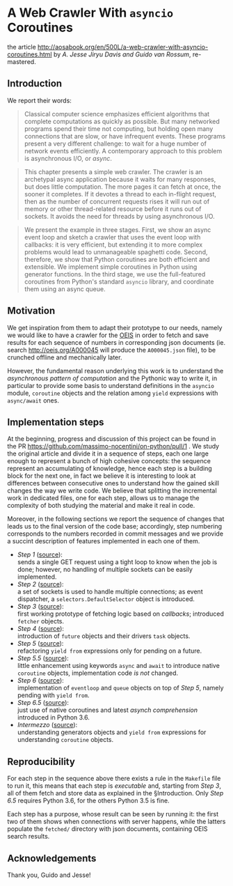
# A Web Crawler With `asyncio` Coroutines

the article
http://aosabook.org/en/500L/a-web-crawler-with-asyncio-coroutines.html
by *A. Jesse Jiryu Davis and Guido van Rossum*, re-mastered. 

## Introduction

We report their words:

> Classical computer science emphasizes efficient algorithms that
> complete computations as quickly as possible. But many networked
> programs spend their time not computing, but holding open many
> connections that are slow, or have infrequent events. These programs
> present a very different challenge: to wait for a huge number of
> network events efficiently. A contemporary approach to this problem is
> asynchronous I/O, or *async*.

> This chapter presents a simple web crawler. The crawler is an
> archetypal async application because it waits for many responses, but
> does little computation. The more pages it can fetch at once, the
> sooner it completes. If it devotes a thread to each in-flight request,
> then as the number of concurrent requests rises it will run out of
> memory or other thread-related resource before it runs out of sockets.
> It avoids the need for threads by using asynchronous I/O.

> We present the example in three stages. First, we show an async event
> loop and sketch a crawler that uses the event loop with callbacks: it
> is very efficient, but extending it to more complex problems would
> lead to unmanageable spaghetti code. Second, therefore, we show that
> Python coroutines are both efficient and extensible. We implement
> simple coroutines in Python using generator functions. In the third
> stage, we use the full-featured coroutines from Python's standard
> `asyncio` library, and coordinate them using an async queue.

## Motivation

We get inspiration from them to adapt their prototype to our needs,
namely we would like to have a crawler for the [OEIS][oeis] in order to
fetch and save results for each sequence of numbers  in corresponding
json documents (ie. search http://oeis.org/A000045 will produce the
`A000045.json` file), to be crunched offline and mechanically later.

However, the fundamental reason underlying this work is to understand
the _asynchronous pattern of computation_ and the Pythonic way to write
it, in particular to provide some basis to understand definitions in the
`asyncio` module, `coroutine` objects and the relation among `yield`
expressions with `async/await` ones. 

## Implementation steps

At the beginning, progress and discussion of this project can be found in the PR
https://github.com/massimo-nocentini/on-python/pull/1 . We study the
original article and divide it in a sequence of steps, each one large
enough to represent a bunch of high cohesive concepts: the sequence
represent an accumulating of knowledge, hence each step is a
building block for the next one, in fact we believe it is interesting to
look at differences between consecutive ones to understand how the
gained skill changes the way we write code. We believe that splitting
the incremental work in dedicated files, one for each step, allows us to
manage the complexity of both studying the material and make it real in
code. 

Moreover, in the following sections we report the sequence of changes
that leads us to the final version of the code base; accordingly, step
numbering corresponds to the numbers recorded in commit messages and
we provide a succint description of features implemented in each one of
them.

- _Step 1_ ([source][step-one]): <br> sends a single GET request using a
  tight loop to know when the job is done; however, no handling of
  multiple sockets can be easily implemented.
- _Step 2_ ([source][step-two]): <br> a set of sockets is used to handle
  multiple connections; as event dispatcher, a
  `selectors.DefaultSelector` object is introduced.
- _Step 3_ ([source][step-three]): <br> first working prototype of
  fetching logic based on *callbacks*; introduced `fetcher` objects.
- _Step 4_ ([source][step-four]): <br> introduction of `future` objects
  and their drivers `task` objects.
- _Step 5_ ([source][step-five]): <br> refactoring `yield from`
  expressions only for pending on a future.
- _Step 5.5_ ([source][step-five.half]): <br> little enhancement using
  keywords `async` and `await` to introduce native `coroutine` objects,
  implementation code *is not* changed. 
- _Step 6_ ([source][step-six]): <br> implementation of `eventloop` and
  `queue` objects on top of _Step 5_, namely pending with `yield from`.
- _Step 6.5_ ([source][step-six.half]): <br> just use of native
  coroutines and latest *asynch comprehension* introduced in Python 3.6.
- _Intermezzo_ ([source][intermezzo]): <br> understanding generators
  objects and `yield from` expressions for understanding `coroutine`
  objects.

## Reproducibility 

For each step in the sequence above there exists a rule in the
`Makefile` file to run it, this means that each step is *executable*
and, starting from _Step 3_, all of them fetch and store data as
explained in the §Introduction. Only _Step 6.5_ requires Python 3.6, for
the others Python 3.5 is fine. 

Each step has a purpose, whose result can be seen by running it: the
first two of them shows when connections with server happens, while the
latters populate the `fetched/` directory with json documents,
containing OEIS search results.


## Acknowledgements

Thank you, Guido and Jesse!

[oeis]:http://oeis.org

[step-one]:https://github.com/massimo-nocentini/on-python/blob/web-crawler/web-crawler/non-blocking-sockets-tight-loop.py
[step-two]:https://github.com/massimo-nocentini/on-python/blob/web-crawler/web-crawler/non-blocking-sockets-selectors.py
[step-three]:https://github.com/massimo-nocentini/on-python/blob/web-crawler/web-crawler/non-blocking-sockets-fetcher.py
[step-four]:https://github.com/massimo-nocentini/on-python/blob/web-crawler/web-crawler/fetcher-with-futures.py
[step-five]:https://github.com/massimo-nocentini/on-python/blob/web-crawler/web-crawler/fetcher-with-yield-from.py
[step-five.half]:https://github.com/massimo-nocentini/on-python/blob/web-crawler/web-crawler/fetcher-with-async-await.py
[step-six]:https://github.com/massimo-nocentini/on-python/blob/web-crawler/web-crawler/crawling.py
[step-six.half]:https://github.com/massimo-nocentini/on-python/blob/web-crawler/web-crawler/crawling-with-async-await.py
[intermezzo]:https://github.com/massimo-nocentini/on-python/blob/web-crawler/web-crawler/understanding-coroutines.py
